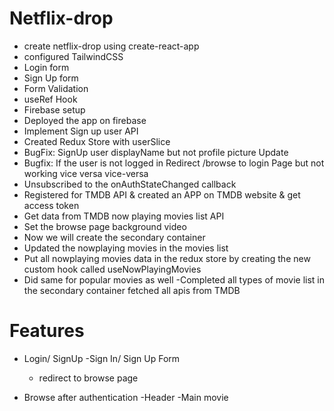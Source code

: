 # Netflix-drop

- create netflix-drop  using create-react-app   
- configured TailwindCSS
- Login form
- Sign Up form
- Form Validation
- useRef Hook
- Firebase setup
- Deployed  the app on firebase
- Implement Sign up user API
- Created Redux Store with userSlice
- BugFix: SignUp user displayName but not profile picture Update
- Bugfix: If the user is not logged in Redirect /browse to login Page but not working vice versa vice-versa
- Unsubscribed to the onAuthStateChanged callback
- Registered for TMDB API & created an APP on TMDB website & get access token
- Get data from TMDB now playing movies list API
- Set the browse page background video
- Now we will create the secondary container
- Updated the nowplaying movies in the  movies list
- Put all nowplaying movies data in the redux store by creating the new custom hook called useNowPlayingMovies
- Did same for popular movies as well
-Completed all types of movie list in the secondary container fetched all apis from TMDB

# Features 

- Login/ SignUp
    -Sign In/ Sign Up Form
    - redirect to browse page

- Browse after authentication
    -Header
    -Main movie


